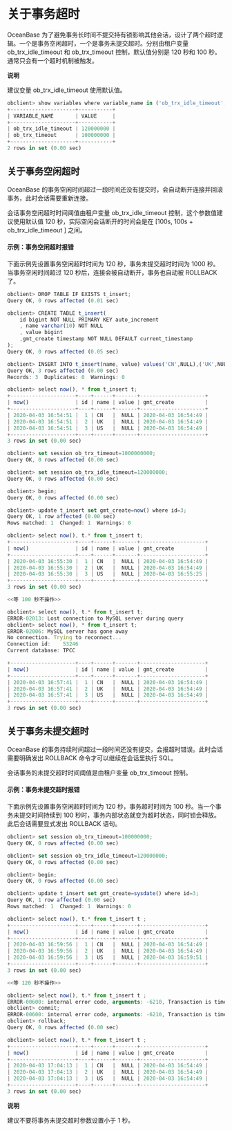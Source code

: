 关于事务超时 
===========================



OceanBase 为了避免事务长时间不提交持有锁影响其他会话，设计了两个超时逻辑。一个是事务空闲超时，一个是事务未提交超时。分别由租户变量 ob_trx_idle_timeout 和 ob_trx_timeout 控制，默认值分别是 120 秒和 100 秒。通常只会有一个超时机制被触发。

**说明**



建议变量 ob_trx_idle_timeout 使用默认值。

```javascript
obclient> show variables where variable_name in ('ob_trx_idle_timeout','ob_trx_timeout');
+---------------------+-----------+
| VARIABLE_NAME       | VALUE     |
+---------------------+-----------+
| ob_trx_idle_timeout | 120000000 |
| ob_trx_timeout      | 100000000 |
+---------------------+-----------+
2 rows in set (0.00 sec)
```





关于事务空闲超时 
-----------------

OceanBase 的事务空闲时间超过一段时间还没有提交时，会自动断开连接并回滚事务，此时会话需要重新连接。

会话事务空闲超时时间阈值由租户变量 ob_trx_idle_timeout 控制，这个参数值建议使用默认值 120 秒，实际空闲会话断开的时间会是在 \[100s, 100s + ob_trx_idle_timeout \] 之间。

#### 示例：事务空闲超时报错 

下面示例先设置事务空闲超时时间为 120 秒，事务未提交超时时间为 1000 秒。当事务空闲时间超过 120 秒后，连接会被自动断开，事务也自动被 ROLLBACK 了。

```javascript
obclient> DROP TABLE IF EXISTS t_insert; 
Query OK, 0 rows affected (0.01 sec)

obclient> CREATE TABLE t_insert(
    id bigint NOT NULL PRIMARY KEY auto_increment
    , name varchar(10) NOT NULL
    , value bigint
    ,gmt_create timestamp NOT NULL DEFAULT current_timestamp
);
Query OK, 0 rows affected (0.05 sec)

obclient> INSERT INTO t_insert(name, value) values('CN',NULL),('UK',NULL),('US',NULL);
Query OK, 3 rows affected (0.00 sec)
Records: 3  Duplicates: 0  Warnings: 0

obclient> select now(), * from t_insert t;
+---------------------+----+------+-------+---------------------+
| now()               | id | name | value | gmt_create          |
+---------------------+----+------+-------+---------------------+
| 2020-04-03 16:54:51 |  1 | CN   |  NULL | 2020-04-03 16:54:49 |
| 2020-04-03 16:54:51 |  2 | UK   |  NULL | 2020-04-03 16:54:49 |
| 2020-04-03 16:54:51 |  3 | US   |  NULL | 2020-04-03 16:54:49 |
+---------------------+----+------+-------+---------------------+
3 rows in set (0.00 sec)

obclient> set session ob_trx_timeout=1000000000;
Query OK, 0 rows affected (0.00 sec)

obclient> set session ob_trx_idle_timeout=120000000;
Query OK, 0 rows affected (0.00 sec)

obclient> begin;
Query OK, 0 rows affected (0.00 sec)

obclient> update t_insert set gmt_create=now() where id=3;
Query OK, 1 row affected (0.00 sec)
Rows matched: 1  Changed: 1  Warnings: 0

obclient> select now(), t.* from t_insert t;
+---------------------+----+------+-------+---------------------+
| now()               | id | name | value | gmt_create          |
+---------------------+----+------+-------+---------------------+
| 2020-04-03 16:55:30 |  1 | CN   |  NULL | 2020-04-03 16:54:49 |
| 2020-04-03 16:55:30 |  2 | UK   |  NULL | 2020-04-03 16:54:49 |
| 2020-04-03 16:55:30 |  3 | US   |  NULL | 2020-04-03 16:55:25 |
+---------------------+----+------+-------+---------------------+
3 rows in set (0.00 sec)

<<等 100 秒不操作>>

obclient> select now(), t.* from t_insert t;
ERROR-02013: Lost connection to MySQL server during query
obclient> select now(), * from t_insert t;
ERROR-02006: MySQL server has gone away
No connection. Trying to reconnect...
Connection id:    53246
Current database: TPCC

+---------------------+----+------+-------+---------------------+
| now()               | id | name | value | gmt_create          |
+---------------------+----+------+-------+---------------------+
| 2020-04-03 16:57:41 |  1 | CN   |  NULL | 2020-04-03 16:54:49 |
| 2020-04-03 16:57:41 |  2 | UK   |  NULL | 2020-04-03 16:54:49 |
| 2020-04-03 16:57:41 |  3 | US   |  NULL | 2020-04-03 16:54:49 |
+---------------------+----+------+-------+---------------------+
3 rows in set (0.00 sec)
```





关于事务未提交超时 
------------------

OceanBase 的事务持续时间超过一段时间还没有提交，会报超时错误。此时会话需要明确发出 ROLLBACK 命令才可以继续在会话里执行 SQL。

会话事务的未提交超时时间阈值是由租户变量 ob_trx_timeout 控制。

#### 示例：事务未提交超时报错 

下面示例先设置事务空闲超时时间为 120 秒，事务超时时间为 100 秒。当一个事务未提交时间持续到 100 秒时，事务内部状态就变为超时状态，同时锁会释放。此后会话需要显式发出 ROLLBACK 语句。

```javascript
obclient> set session ob_trx_timeout=100000000;
Query OK, 0 rows affected (0.00 sec)

obclient> set session ob_trx_idle_timeout=120000000;
Query OK, 0 rows affected (0.00 sec)

obclient> begin;
Query OK, 0 rows affected (0.00 sec)

obclient> update t_insert set gmt_create=sysdate() where id=3;
Query OK, 1 row affected (0.00 sec)
Rows matched: 1  Changed: 1  Warnings: 0

obclient> select now(), t.* from t_insert t ;
+---------------------+----+------+-------+---------------------+
| now()               | id | name | value | gmt_create          |
+---------------------+----+------+-------+---------------------+
| 2020-04-03 16:59:56 |  1 | CN   |  NULL | 2020-04-03 16:54:49 |
| 2020-04-03 16:59:56 |  2 | UK   |  NULL | 2020-04-03 16:54:49 |
| 2020-04-03 16:59:56 |  3 | US   |  NULL | 2020-04-03 16:59:51 |
+---------------------+----+------+-------+---------------------+
3 rows in set (0.00 sec)

<<等 120 秒不操作>>

obclient> select now(), t.* from t_insert t ;
ERROR-00600: internal error code, arguments: -6210, Transaction is timeout
obclient> commit;
ERROR-00600: internal error code, arguments: -6210, Transaction is timeout
obclient> rollback;
Query OK, 0 rows affected (0.00 sec)

obclient> select now(), t.* from t_insert t ;
+---------------------+----+------+-------+---------------------+
| now()               | id | name | value | gmt_create          |
+---------------------+----+------+-------+---------------------+
| 2020-04-03 17:04:13 |  1 | CN   |  NULL | 2020-04-03 16:54:49 |
| 2020-04-03 17:04:13 |  2 | UK   |  NULL | 2020-04-03 16:54:49 |
| 2020-04-03 17:04:13 |  3 | US   |  NULL | 2020-04-03 16:54:49 |
+---------------------+----+------+-------+---------------------+
3 rows in set (0.00 sec)
```


**说明**



建议不要将事务未提交超时参数设置小于 1 秒。

